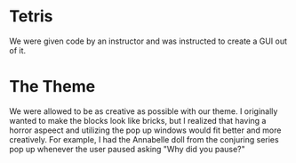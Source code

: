 # Tetris 
We were given code by an instructor and was instructed to create a GUI out of it. 

# The Theme
We were allowed to be as creative as possible with our theme. I originally wanted to make the blocks look like bricks, but I realized that having a horror aspeect and utilizing the pop up windows would fit better and more creatively. 
For example, I had the Annabelle doll from the conjuring series pop up whenever the user paused asking "Why did you pause?"
